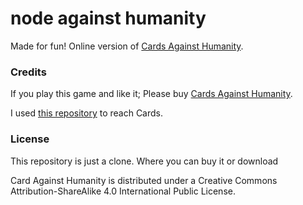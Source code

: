 # node against humanity

Made for fun! Online version of [Cards Against Humanity](https://cardsagainsthumanity.com/).

### Credits

If you play this game and like it; Please buy [Cards Against Humanity](https://cardsagainsthumanity.com/).

I used [this repository](https://github.com/crhallberg/json-against-humanity) to reach Cards.

### License

This repository is just a clone. Where you can buy it or download

Card Against Humanity is distributed under a Creative Commons Attribution-ShareAlike 4.0 International Public License.

